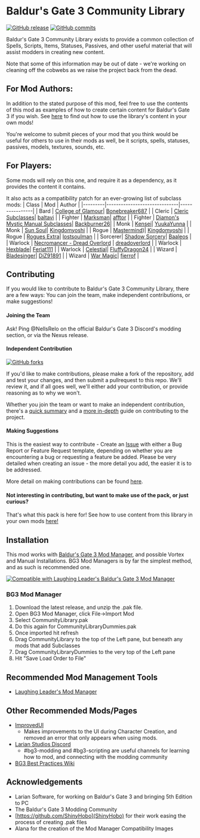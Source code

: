 # Baldur's Gate 3 Community Library
[![GitHub release](https://img.shields.io/github/v/tag/BG3-Community-Library-Team/BG3-Community-Library?label=Latest%20Version)](https://GitHub.com/BG3-Community-Library-Team/BG3-Community-Library/releases/) [![GitHub commits](https://img.shields.io/github/commits-since/BG3-Community-Library-Team/BG3-Community-Library/2.0.2.1/main)](https://GitHub.com/BG3-Community-Library-Team/BG3-Community-Library/commit/)

Baldur's Gate 3 Community Library exists to provide a common collection of
Spells, Scripts, Items, Statuses, Passives, and other useful material that will
assist modders in creating new content.

Note that some of this information may be out of date - we're working on cleaning off the cobwebs as we raise the project back from the dead.

## For Mod Authors:
In addition to the stated purpose of this mod, feel free to use the contents of
this mod as examples of how to create certain content for Baldur's Gate 3 if you
wish. See [here](https://github.com/BG3-Community-Library-Team/BG3-Community-Library/wiki/Using-Community-Library-Content) to find out how to use the
library's content in your own mods!

You're welcome to submit pieces of your mod that you think would be useful for
others to use in their mods as well, be it scripts, spells, statuses, passives,
models, textures, sounds, etc.

## For Players:
Some mods will rely on this one, and require it as a dependency, as it provides the content it contains. 

It also acts as a compatibility patch for an ever-growing list of subclass mods:
| Class   | Mod                          | Author         |
|---------|------------------------------|----------------|
| Bard | [College of Glamour](https://www.nexusmods.com/baldursgate3/mods/741)| [Bonebreaker687](https://www.nexusmods.com/baldursgate3/users/9228502)         |
| Cleric | [Cleric Subclasses](https://www.nexusmods.com/baldursgate3/mods/432)| [baltavi](https://www.nexusmods.com/baldursgate3/users/6366410)         |
| Fighter | [Marksman](https://www.nexusmods.com/baldursgate3/mods/1278)| [afftor](https://www.nexusmods.com/baldursgate3/users/968899)         |
| Fighter | [Diamon's Mystic Manual Subclasses](https://www.nexusmods.com/baldursgate3/mods/1599)| [Backburner26](https://www.nexusmods.com/baldursgate3/users/19603604)|
| Monk    | [Kensei](https://www.nexusmods.com/baldursgate3/mods/1330)| [YuukaYunna](https://www.nexusmods.com/baldursgate3/users/45490107)     |
| Monk    | [Sun Soul](https://www.nexusmods.com/baldursgate3/mods/1467)| [Kingdomyoshi](https://www.nexusmods.com/baldursgate3/users/27186944)   |
| Rogue   | [Mastermind](https://www.nexusmods.com/baldursgate3/mods/1611))| [Kingdomyoshi](https://www.nexusmods.com/baldursgate3/users/27186944)   |
| Rogue   | [Rogues Extra](https://www.nexusmods.com/baldursgate3/mods/189)| [lostsoulman](https://www.nexusmods.com/baldursgate3/users/55895062)   |
| Sorcerer| [Shadow Sorcery](https://www.nexusmods.com/baldursgate3/mods/923)| [Baaleos](https://www.nexusmods.com/baldursgate3/users/1111397)   |
| Warlock | [Necromancer - Dread Overlord](https://www.nexusmods.com/baldursgate3/mods/394) | [dreadoverlord](https://www.nexusmods.com/baldursgate3/users/88747523)  |
| Warlock | [Hexblade](https://www.nexusmods.com/baldursgate3/mods/1100)| [Feriat111](https://www.nexusmods.com/baldursgate3/users/26820389)      |
| Warlock | [Celestial](https://www.nexusmods.com/baldursgate3/mods/1567)| [FluffyDragon24](https://www.nexusmods.com/baldursgate3/users/130905368) |
| Wizard  | [Bladesinger](https://www.nexusmods.com/baldursgate3/mods/279)| [DiZ91891](https://www.nexusmods.com/baldursgate3/users/57776731)        |
| Wizard  | [War Magic](https://www.nexusmods.com/baldursgate3/mods/924)| [fierrof](https://www.nexusmods.com/baldursgate3/users/466538)        |

## Contributing
If you would like to contribute to Baldur's Gate 3 Community Library, there are
a few ways: You can join the team, make independent contributions, or make
suggestions!

#### Joining the Team
Ask! Ping @NellsRelo on the official Baldur's Gate 3 Discord's modding section, or via the Nexus release.

#### Independent Contribution
[![GitHub forks](https://img.shields.io/github/forks/BG3-Community-Library-Team/BG3-Community-Library)](https://GitHub.com/BG3-Community-Library-Team/BG3-Community-Library/network/)

If you'd like to make contributions, please make a fork of the repository, add
and test your changes, and then submit a pullrequest to this repo. We'll review
it, and if all goes well, we'll either add your contribution, or provide
reasoning as to why we won't.

Whether you join the team or want to make an independent contribution, there's
a [quick summary](https://github.com/BG3-Community-Library-Team/BG3-Community-Library/wiki/Making-Contributions)
and a [more in-depth](https://github.com/BG3-Community-Library-Team/BG3-Community-Library/wiki/Setting-up-a-Development-Environment)
guide on contributing to the project.

#### Making Suggestions
This is the easiest way to contribute - Create an [Issue](https://github.com/BG3-Community-Library-Team/BG3-Community-Library/issues)
with either a Bug Report or Feature Request template, depending on whether you
are encountering a bug or requesting a feature be added. Please be very detailed
when creating an issue - the more detail you add, the easier it is to be
addressed.

More detail on making contributions can be found [here](https://github.com/BG3-Community-Library-Team/BG3-Community-Library/wiki/Making-Contributions).

#### Not interesting in contributing, but want to make use of the pack, or just curious?
That's what this pack is here for! See how to use content from this library in your own mods [here!](https://github.com/BG3-Community-Library-Team/BG3-Community-Library/wiki/Using-Community-Library-Content)

## Installation
This mod works with [Baldur's Gate 3 Mod Manager](https://github.com/LaughingLeader/BG3ModManager), and possible Vortex and Manual
Installations. BG3 Mod Managers is by far the simplest method, and as such is recommended one.

[![Compatible with Laughing Leader's Baldur's Gate 3 Mod Manager](https://i.imgur.com/qtdx2Yq.png)](https://github.com/LaughingLeader/BG3ModManager)

### BG3 Mod Manager
1. Download the latest release, and unzip the .pak file.
2. Open BG3 Mod Manager, click File->Import Mod
3. Select CommunityLibrary.pak
4. Do this again for CommunityLibraryDummies.pak
5. Once imported hit refresh
6. Drag CommunityLibrary to the top of the Left pane, but beneath any mods that add Subclasses
7. Drag CommunityLibraryDummies to the very top of the Left pane
8. Hit "Save Load Order to File"

## Recommended Mod Management Tools
- [Laughing Leader's Mod Manager](https://github.com/LaughingLeader/BG3ModManager)

## Other Recommended Mods/Pages
- [ImprovedUI](https://github.com/TheRealDjmr/BG3ImprovedUI)
  - Makes improvements to the UI during Character Creation, and removed an error
  that only appears when using mods.
- [Larian Studios Discord](https://discord.com/invite/larianstudios)
  - #bg3-modding and #bg3-scripting are useful channels for learning how to mod, and connecting with the modding community
- [BG3 Best Practices Wiki](https://github.com/Baldurs-Gate-3-modders/Best-Practices-Wiki/wiki)

## Acknowledgements
- Larian Software, for working on Baldur's Gate 3 and bringing 5th Edition to PC
- The Baldur's Gate 3 Modding Community
- [https://github.com/ShinyHobo](ShinyHobo) for their work easing the process of
creating .pak files
- Alana for the creation of the Mod Manager Compatibility Images
